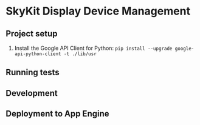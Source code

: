 # SkyKit Display Device Management #

## Project setup ##

1. Install the Google API Client for Python: `pip install --upgrade google-api-python-client -t ./lib/usr`

## Running tests ##


## Development ##


## Deployment to App Engine ##

